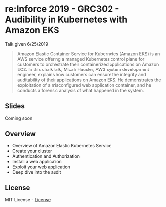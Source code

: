 # re:Inforce 2019 - GRC302 - Audibility in Kubernetes with Amazon EKS

Talk given 6/25/2019

> Amazon Elastic Container Service for Kubernetes (Amazon EKS) is an AWS service
offering a managed Kubernetes control plane for customers to orchestrate their
containerized applications on Amazon EC2. In this chalk talk, Micah Hausler, AWS
system development engineer, explains how customers can ensure the integrity and
auditability of their applications on Amazon EKS. He demonstrates the
exploitation of a misconfigured web application container, and he conducts a
forensic analysis of what happened in the system.

## Slides

Coming soon

## Overview

* Overview of Amazon Elastic Kubernetes Service
* Create your cluster
* Authentication and Authorization
* Install a web application
* Exploit your web application
* Deep dive into the audit



## License
MIT License - [License](LICENSE)
